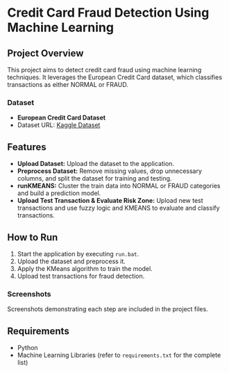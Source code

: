 # Credit Card Fraud Detection Using Machine Learning

## Project Overview
This project aims to detect credit card fraud using machine learning techniques. It leverages the European Credit Card dataset, which classifies transactions as either NORMAL or FRAUD.

### Dataset
- **European Credit Card Dataset**
- Dataset URL: [Kaggle Dataset](https://www.kaggle.com/mlg-ulb/creditcardfraud)

## Features
- **Upload Dataset:** Upload the dataset to the application.
- **Preprocess Dataset:** Remove missing values, drop unnecessary columns, and split the dataset for training and testing.
- **runKMEANS:** Cluster the train data into NORMAL or FRAUD categories and build a prediction model.
- **Upload Test Transaction & Evaluate Risk Zone:** Upload new test transactions and use fuzzy logic and KMEANS to evaluate and classify transactions.

## How to Run
1. Start the application by executing `run.bat`.
2. Upload the dataset and preprocess it.
3. Apply the KMeans algorithm to train the model.
4. Upload test transactions for fraud detection.

### Screenshots
Screenshots demonstrating each step are included in the project files.

## Requirements
- Python
- Machine Learning Libraries (refer to `requirements.txt` for the complete list)
